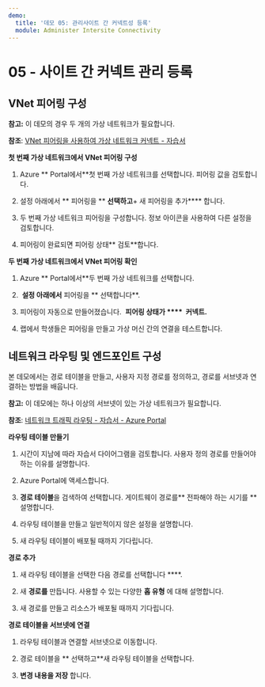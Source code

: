 ```yaml
---
demo:
  title: '데모 05: 관리사이트 간 커넥트성 등록'
  module: Administer Intersite Connectivity
---
```


# 05 - 사이트 간 커넥트 관리 등록

## VNet 피어링 구성

**참고:** 이 데모의 경우 두 개의 가상 네트워크가 필요합니다.

**참조**: [VNet 피어링을 사용하여 가상 네트워크 커넥트 - 자습서](https://docs.microsoft.com/azure/virtual-network/tutorial-connect-virtual-networks-portal)

**첫 번째 가상 네트워크에서 VNet 피어링 구성**

1. Azure ** Portal에서**첫 번째 가상 네트워크를 선택합니다. 피어링 값을 검토합니다. 

1. 설정 아래에서 ** 피어링을 ** **선택하고**+ 새 피어링을 추가**** 합니다.

1. 두 번째 가상 네트워크 피어링을 구성합니다. 정보 아이콘을 사용하여 다른 설정을 검토합니다. 

1. 피어링이 완료되면 피어링 상태** 검토**합니다. 

**두 번째 가상 네트워크에서 VNet 피어링 확인**

1. Azure ** Portal에서**두 번째 가상 네트워크를 선택합니다.

1.  **설정 아래에서** 피어링을 ** 선택합니다**.

1. 피어링이 자동으로 만들어졌습니다.  **피어링 상태가 ****  커넥트.**

1. 랩에서 학생들은 피어링을 만들고 가상 머신 간의 연결을 테스트합니다. 

## 네트워크 라우팅 및 엔드포인트 구성

본 데모에서는 경로 테이블을 만들고, 사용자 지정 경로를 정의하고, 경로를 서브넷과 연결하는 방법을 배웁니다.

**참고:** 이 데모에는 하나 이상의 서브넷이 있는 가상 네트워크가 필요합니다.

**참조**: [네트워크 트래픽 라우팅 - 자습서 - Azure Portal](https://learn.microsoft.com/azure/virtual-network/tutorial-create-route-table-portal#create-a-route-table)

**라우팅 테이블 만들기**

1. 시간이 지남에 따라 자습서 다이어그램을 검토합니다. 사용자 정의 경로를 만들어야 하는 이유를 설명합니다. 

1. Azure Portal에 액세스합니다.

1. **경로 테이블**을 검색하여 선택합니다. 게이트웨이 경로를** 전파해야 하는 시기를 **설명합니다. 

1. 라우팅 테이블을 만들고 일반적이지 않은 설정을 설명합니다. 

1. 새 라우팅 테이블이 배포될 때까지 기다립니다.

**경로 추가**

1.  새 라우팅 테이블을 선택한 다음 경로를 선택합니다 ****.

1.  새 **경로를** 만듭니다. 사용할 수 있는 다양한 **홉 유형** 에 대해 설명합니다. 

1.  새 경로를 만들고 리소스가 배포될 때까지 기다립니다.
 
**경로 테이블을 서브넷에 연결**

1.  라우팅 테이블과 연결할 서브넷으로 이동합니다.

1.  경로 테이블을 ** 선택하고**새 라우팅 테이블을 선택합니다. 

1.  **변경 내용을 저장** 합니다.


